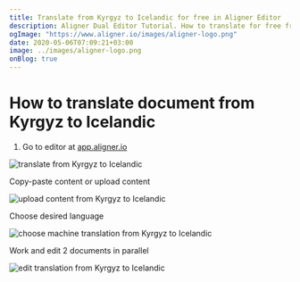```yaml
---
title: Translate from Kyrgyz to Icelandic for free in Aligner Editor
description: Aligner Dual Editor Tutorial. How to translate for free from Kyrgyz to Icelandic. Aligner is multilingual document management platform. 
ogImage: "https://www.aligner.io/images/aligner-logo.png"
date: 2020-05-06T07:09:21+03:00
image: ../images/aligner-logo.png
onBlog: true
---
```


# How to translate document from Kyrgyz to Icelandic

1. Go to editor at [app.aligner.io](https://app.aligner.io "Aligner App web page")

![translate from Kyrgyz to Icelandic](../aligner-blank-editor.png "translate from Kyrgyz to Icelandic")

Copy-paste content or upload content

![upload content from Kyrgyz to Icelandic](../aligner-uploaded-document.png "upload content from Kyrgyz to Icelandic")

Choose desired language

![choose machine translation from Kyrgyz to Icelandic](../aligner-language-dropdown.png "choose machine translation from Kyrgyz to Icelandic")

Work and edit 2 documents in parallel

![edit translation from Kyrgyz to Icelandic](../aligner-double-sitded-editor.png "edit translation from Kyrgyz to Icelandic")

